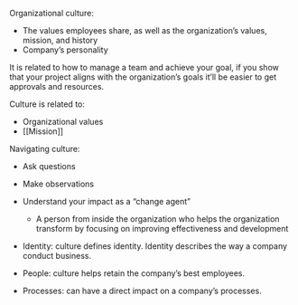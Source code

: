 Organizational culture:
- The values employees share, as well as the organization’s values, mission, and history
- Company’s personality

It is related to how to manage a team and achieve your goal, if you show that your project aligns with the organization’s goals it’ll be easier to get approvals and resources.

Culture is related to:
- Organizational values
- [[Mission]]

Navigating culture:
- Ask questions
- Make observations
- Understand your impact as a “change agent”
    - A person from inside the organization who helps the organization transform by focusing on improving effectiveness and development
    
- Identity: culture defines identity. Identity describes the way a company conduct business.
- People: culture helps retain the company’s best employees.
- Processes: can have a direct impact on a company’s processes.